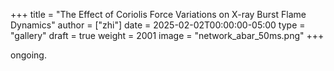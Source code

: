 +++
title = "The Effect of Coriolis Force Variations on X-ray Burst Flame Dynamics"
author = ["zhi"]
date = 2025-02-02T00:00:00-05:00
type = "gallery"
draft = true
weight = 2001
image = "network_abar_50ms.png"
+++

ongoing.
